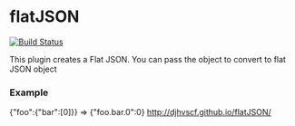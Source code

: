 flatJSON
========

[![Build Status](https://travis-ci.org/djhvscf/flatJSON.svg?branch=master)](https://travis-ci.org/djhvscf/flatJSON)

This plugin creates a Flat JSON. You can pass the object to convert to flat JSON object

### Example
{"foo":{"bar":[0]}} => {"foo.bar.0":0}
http://djhvscf.github.io/flatJSON/

